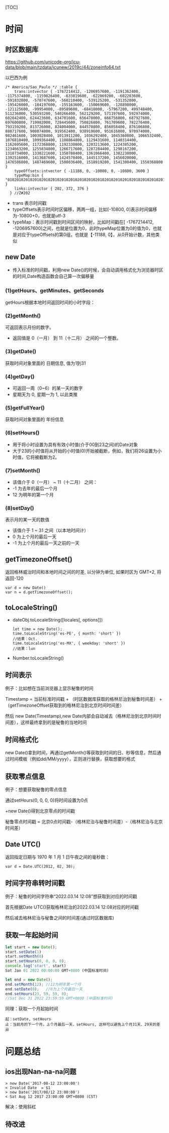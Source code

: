 [TOC]

# 时间

## 时区数据库

https://github.com/unicode-org/icu-data/blob/main/tzdata/icunew/2019c/44/zoneinfo64.txt

以巴西为例

```
/* America/Sao_Paulo */ :table {
    trans:intvector { -1767214412, -1206957600, -1191362400, -1175374800, -1159826400, -633819600, -622069200, -602283600, -591832800, -570747600, -560210400, -539125200, -531352800, -195426000, -184197600, -155163600, -150069600, -128898000, -121125600, -99954000, -89589600, -68418000, -57967200, 499748400, 511236000, 530593200, 540266400, 562129200, 571197600, 592974000, 602042400, 624423600, 634701600, 656478000, 666756000, 687927600, 697600800, 719982000, 728445600, 750826800, 761709600, 782276400, 793159200, 813726000, 824004000, 844570800, 856058400, 876106800, 888717600, 908074800, 919562400, 938919600, 951616800, 970974000, 982461600, 1003028400, 1013911200, 1036292400, 1045360800, 1066532400, 1076810400, 1099364400, 1108864800, 1129431600, 1140314400, 1162695600, 1172368800, 1192330800, 1203213600, 1224385200, 1234663200, 1255834800, 1266717600, 1287284400, 1298167200, 1318734000, 1330221600, 1350788400, 1361066400, 1382238000, 1392516000, 1413687600, 1424570400, 1445137200, 1456020000, 1476586800, 1487469600, 1508036400, 1518919200, 1541300400, 1550368800 }
    typeOffsets:intvector { -11188, 0, -10800, 0, -10800, 3600 }
    typeMap:bin { "01020102010201020102010201020102010201020102010201020102010201020102010201020102010201020102010201020102010201020102010201020102010201020102010201020102010201020102010201020102010201" }
    links:intvector { 202, 372, 376 }
  } //Z#202
```

+ trans 表示时间戳
+ typeOffsets表示时间时区偏移，两两一组，比如[-10800, 0]表示时间偏移为-10800+0，也就是utf-3
+  typeMap：表示时间戳到时间区间的映射，比如时间戳在[ -1767214412, -1206957600]之间，也就是位置为0，此时typeMap位置为0的值为0，也就是对应于typeOffsets的第0组，也就是【-11188, 0】，从0开始计数，其他类似

## new Date

+ 传入标准的时间戳，利用new Date()的时候，会自动调用格式化为浏览器时区的时间,Date构造函数会自己算一次偏移量

### (1)getHours、getMinutes、getSeconds

getHours根据本地时间返回时间的小时字段：

### (2)getMonth()

可返回表示月份的数字。

+ 返回值是 0（一月） 到 11（十二月） 之间的一个整数。

### (3)getDate()

获取时间对象里面的 日期信息, 值为1到31

### (4)getDay()

+ 可返回一周（0~6）的某一天的数字
+ 星期天为 0, 星期一为 1, 以此类推

### (5)getFullYear()

获取时间对象里面的 年份信息

### (6)setHours()

+ 用于将小时设置为具有有效小时值(介于00到23之间)的Date对象
+ 大于23的小时值将从开始的小时值(0)开始被截断，例如，我们将26设置为小时值，它将被截断为2。

### (7)setMonth()

+ 该值介于 0（一月） ~ 11（十二月） 之间：
+ -1 为去年的最后一个月
+ 12 为明年的第一个月

### (8)setDay()

表示月的某一天的数值

+ 该值介于 1 ~ 31 之间（以本地时间计）
+ 0 为上个月的最后一天
+ -1 为上个月的最后一天之前的一天



## getTimezoneOffset() 

返回格林威治时间和本地时间之间的时差, 以分钟为单位, 如果时区为 GMT+2, 将返回-120 

```
var d = new Date()
var n = d.getTimezoneOffset();
```

## toLocaleString()

+ dateObj.toLocaleString([locales[, options]])

  ```
  let time = new Date();
  time.toLocaleString('es-PE', { month: 'short' })
  //结果：Oct.
  time.toLocaleString('es-MX', { weekday: 'short' })
  //结果：lun
  ```

+ Number.toLocaleString()

## 时间表示

例子：比如想在当前浏览器上显示秘鲁的时间

Timestamp = 当前标准时间戳 + （时区数据库获取的格林尼治到秘鲁时间差） +  （getTimezoneOffset获取到的格林尼治到北京时间时间差）

然后 new Date(Timestamp),new Date内部会自动减去（格林尼治到北京时间时间差），这样最终拿到的是秘鲁的当地时间

## 时间格式化

new Date()拿到时间，再通过getMonth()等获取到时间的日、秒等信息，然后通过时间模板（例如dd/MM/yyyy），正则进行替换，获取想要的格式

## 获取零点信息

例子：想要获取秘鲁的零点信息

通过setHours(0, 0, 0, 0)将时间设置为0点

+new Date()得到北京零点的时间戳

秘鲁零点时间戳 = 北京0点时间戳-（格林尼治与秘鲁时间差）-（格林尼治与北京时间差）

## Date UTC()

返回指定日期与 1970 年 1 月 1 日午夜之间的毫秒数：

```
var d = Date.UTC(2012, 02, 30);
```

## 时间字符串转时间戳

例子：秘鲁的时间字符串“2022.03.14 12:08”想获取到对应的时间戳

首先根据Date UTC()获取格林尼治的2022.03.14 12:08对应的时间戳

然后减去格林尼治与秘鲁之间的时间差(通过时区数据库)

## 获取一年起始时间

```js
let start = new Date();
start.setDate(1)
start.setMonth(0)
start.setHours(0, 0, 0, 0);
console.log('start', start)
Sat Jan 01 2022 00:00:00 GMT+0800 (中国标准时间)
```

```js
let end = new Date();
end.setMonth(12); //12为明年第一个月
end.setDate(0);   //0为上个月最后一天
end.setHours(23, 59, 59, 0);
//Sat Dec 31 2022 23:59:59 GMT+0800 (中国标准时间)
```

同理：获取一个月起始时间

```
起：setDate, setHours
止：当前月的下一个月，上个月最后一天，setHours, 这样可以避免上个月31天、29天的差异
```

# 问题总结

## ios出现Nan-na-na问题

```
> new Date('2017-08-12 23:00:00')
< Invalid Date  = $1
> new Date('2017/08/12 23:00:00')
< Sat Aug 12 2017 23:00:00 GMT+0800 (CST)
```

解决：使用斜杠

## 待改进


